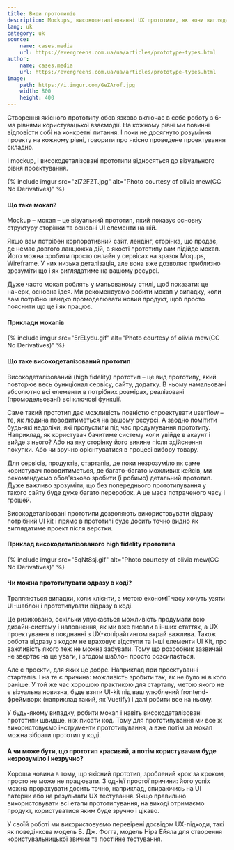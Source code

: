 ```yaml
---
title: Види прототипів
description: Mockups, високодеталізованні UX прототипи, як вони виглядають.
lang: uk
category: uk
source:
    name: cases.media
    url: https://evergreens.com.ua/ua/articles/prototype-types.html
author:
    name: cases.media
    url: https://evergreens.com.ua/ua/articles/prototype-types.html
image:
    path: https://i.imgur.com/GeZArof.jpg
    width: 800
    height: 400
---
```


Створення якісного прототипу обов'язково включає в себе роботу з 6-ма рівнями користувацької взаємодії. На кожному рівні 
ми повинні відповісти собі на конкретні питання. І поки не досягнуто розуміння проекту на кожному рівні, говорити про 
якісно проведене проектування складно.

І mockup, і високодеталізовані прототипи відносяться до візуального рівня проектування.

{% include imgur src="zI72FZT.jpg" alt="Photo courtesy of olivia mew(CC No Derivatives)" %}

#### Що таке мокап?

Mockup – мокап – це візуальний прототип, який показує основну структуру сторінки та основні UI елементи на ній.

Якщо вам потрібен корпоративний сайт, лендінг, сторінка, що продає, де немає довгого ланцюжка дій, в якості прототипу вам 
підійде мокап. Його можна зробити просто онлайн у сервісах на зразок Moqups, Wireframe. У них низька деталізація, але 
вона вже дозволяє приблизно зрозуміти що і як виглядатиме на вашому ресурсі.  

Дуже часто мокап роблять у мальованому стилі, щоб показати: це начерк, основна ідея. Ми рекомендуємо робити мокап у 
випадку, коли вам потрібно швидко промоделювати новий продукт, щоб просто пояснити що це і як працює.

#### Приклади мокапів

{% include imgur src="5rELydu.gif" alt="Photo courtesy of olivia mew(CC No Derivatives)" %}

#### Що таке високодеталізований прототип

Високодеталізований (high fidelity) прототип – це вид прототипу, який повторює весь функціонал сервісу, сайту, додатку. 
В ньому намальовані абсолютно всі елементи в потрібних розмірах, реалізовані (промодельовані) всі ключові функції.

Саме такий прототип дає можливість повністю спроектувати userflow – те, як людина поводитиметься на вашому ресурсі. 
А заодно помітити будь-які недоліки, які пропустили під час продумування прототипу. Наприклад, як користувач бачитиме 
систему коли увійде в акаунт і вийде з нього? Або на яку сторінку його викине після здійснення покупки. Або чи зручно 
орієнтуватися в процесі вибору товару.

Для сервісів, продуктів, стартапів, де поки незрозуміло як саме користувач поводитиметься, де багато-багато можливих кейсів, 
ми рекомендуємо обов'язково зробити (і робимо) детальний прототип. Дуже важливо зрозуміти, що без попереднього прототипування 
у такого сайту буде дуже багато переробок. А це маса потраченого часу і грошей.

Високодеталізовані прототипи дозволяють використовувати відразу потрібний UI kit і прямо в прототипі буде досить точно 
видно як виглядатиме проект після верстки.

#### Приклад високодеталізованого high fidelity прототипа

{% include imgur src="5qNt8sj.gif" alt="Photo courtesy of olivia mew(CC No Derivatives)" %}

#### Чи можна прототипувати одразу в коді?

Трапляються випадки, коли клієнти, з метою економії часу хочуть узяти UI-шаблон і прототипувати відразу в коді.

Це ризиковано, оскільки упускається можливість продумати всю дизайн-систему і наповнення, як ми вже писали в інших статтях, 
а UX проектування в поєднанні з UX-копірайтингом вкрай важлива. Також робота відразу з кодом не враховує відступи та інші 
елементи UI Kit, про важливість якого теж не можна забувати. Тому що розробник зазвичай не звертає на це уваги, і згодом 
шаблон просто розсипається.

Але є проекти, для яких це добре. Наприклад при проектуванні стартапів. І на те є причина: можливість зробити так, як не 
було ні в кого раніше. У той же час хорошою практикою для стартапу, метою якого не є візуальна новизна, буде взяти UI-kit 
під ваш улюблений frontend-фреймворк (наприклад такий, як Vuetify) і далі робити все на ньому.

У будь-якому випадку, робити мокап і навіть високодеталізовані прототипи швидше, ніж писати код. Тому для прототипування 
ми все ж використовуємо інструменти прототипування, а вже потім за мокап можна зібрати прототип у коді.

#### А чи може бути, що прототип красивий, а потім користувачам буде незрозуміло і незручно?

Хороша новина в тому, що якісний прототип, зроблений крок за кроком, просто не може не працювати. З однієї простої причини: 
його успіх можна прорахувати досить точно, наприклад, спираючись на UI патерни або на результати UX тестування. Якщо 
правильно використовувати всі етапи прототипування, на виході отримаємо продукт, користуватися яким буде зручно і цікаво.

У своїй роботі ми використовуємо перевірені досвідом UX-підходи, такі як поведінкова модель Б. Дж. Фогга, модель Ніра Ейяла 
для створення користувальницької звички та постійне тестування.



